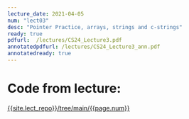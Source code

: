 ```yaml
---
lecture_date: 2021-04-05
num: "lect03"
desc: "Pointer Practice, arrays, strings and c-strings"
ready: true
pdfurl:  /lectures/CS24_Lecture3.pdf
annotatedpdfurl: /lectures/CS24_Lecture3_ann.pdf
annotatedready: true
---
```



# Code from lecture:

[{{site.lect_repo}}/tree/main/{{page.num}}]({{site.lect_repo}}/tree/main/{{page.num}})





